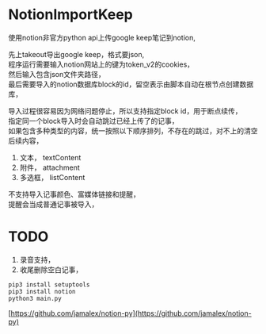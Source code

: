 # NotionImportKeep

使用notion非官方python api上传google keep笔记到notion,

先上takeout导出google keep，格式要json,  
程序运行需要输入notion网站上的键为token_v2的cookies，  
然后输入包含json文件夹路径，  
最后需要导入的notion数据库block的id，留空表示由脚本自动在根节点创建数据库，

导入过程很容易因为网络问题停止，所以支持指定block id，用于断点续传，  
指定同一个block导入时会自动跳过已经上传了的记事，  
如果包含多种类型的内容，统一按照以下顺序排列，不存在的跳过，对不上的清空后续内容，

1. 文本， textContent
1. 附件， attachment
1. 多选框， listContent

不支持导入记事颜色、富媒体链接和提醒，  
提醒会当成普通记事被导入，

# TODO

1. 录音支持，
2. 收尾删除空白记事，

```shell
pip3 install setuptools
pip3 install notion
python3 main.py
```

[https://github.com/jamalex/notion-py](https://github.com/jamalex/notion-py)
